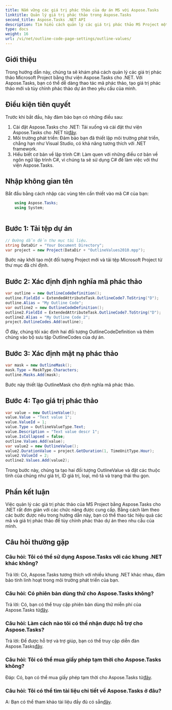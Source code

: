 ```yaml
---
title: Nắm vững các giá trị phác thảo của dự án MS với Aspose.Tasks
linktitle: Quản lý giá trị phác thảo trong Aspose.Tasks
second_title: Aspose.Tasks .NET API
description: Tìm hiểu cách quản lý các giá trị phác thảo MS Project một cách hiệu quả bằng cách sử dụng Aspose.Tasks cho .NET. Tùy chỉnh phác thảo dự án một cách dễ dàng.
type: docs
weight: 16
url: /vi/net/outline-code-page-settings/outline-values/
---
```

## Giới thiệu
Trong hướng dẫn này, chúng ta sẽ khám phá cách quản lý các giá trị phác thảo Microsoft Project bằng thư viện Aspose.Tasks cho .NET. Với Aspose.Tasks, bạn có thể dễ dàng thao tác mã phác thảo, tạo giá trị phác thảo mới và tùy chỉnh phác thảo dự án theo yêu cầu của mình.
## Điều kiện tiên quyết
Trước khi bắt đầu, hãy đảm bảo bạn có những điều sau:
1.  Cài đặt Aspose.Tasks cho .NET: Tải xuống và cài đặt thư viện Aspose.Tasks cho .NET từ[đây](https://releases.aspose.com/tasks/net/).
2. Môi trường phát triển: Đảm bảo bạn đã thiết lập môi trường phát triển, chẳng hạn như Visual Studio, có khả năng tương thích với .NET framework.
3. Hiểu biết cơ bản về lập trình C#: Làm quen với những điều cơ bản về ngôn ngữ lập trình C#, vì chúng ta sẽ sử dụng C# để làm việc với thư viện Aspose.Tasks.

## Nhập không gian tên
Bắt đầu bằng cách nhập các vùng tên cần thiết vào mã C# của bạn:
```csharp
    using Aspose.Tasks;
    using System;
    
```
## Bước 1: Tải tệp dự án
```csharp
// Đường dẫn đến thư mục tài liệu.
string DataDir = "Your Document Directory";
var project = new Project(DataDir + "OutlineValues2010.mpp");
```
Bước này khởi tạo một đối tượng Project mới và tải tệp Microsoft Project từ thư mục đã chỉ định.
## Bước 2: Xác định định nghĩa mã phác thảo
```csharp
var outline = new OutlineCodeDefinition();
outline.FieldId = ExtendedAttributeTask.OutlineCode7.ToString("D");
outline.Alias = "My Outline Code";
var outline2 = new OutlineCodeDefinition();
outline2.FieldId = ExtendedAttributeTask.OutlineCode7.ToString("D");
outline2.Alias = "My Outline Code 2";
project.OutlineCodes.Add(outline);
```
Ở đây, chúng tôi xác định hai đối tượng OutlineCodeDefinition và thêm chúng vào bộ sưu tập OutlineCodes của dự án.
## Bước 3: Xác định mặt nạ phác thảo
```csharp
var mask = new OutlineMask();
mask.Type = MaskType.Characters;
outline.Masks.Add(mask);
```
Bước này thiết lập OutlineMask cho định nghĩa mã phác thảo.
## Bước 4: Tạo giá trị phác thảo
```csharp
var value = new OutlineValue();
value.Value = "Text value 1";
value.ValueId = 1;
value.Type = OutlineValueType.Text;
value.Description = "Text value descr 1";
value.IsCollapsed = false;
outline.Values.Add(value);
var value2 = new OutlineValue();
value2.DurationValue = project.GetDuration(1, TimeUnitType.Hour);
value2.ValueId = 2;
outline2.Values.Add(value2);
```
Trong bước này, chúng ta tạo hai đối tượng OutlineValue và đặt các thuộc tính của chúng như giá trị, ID giá trị, loại, mô tả và trạng thái thu gọn.

## Phần kết luận
Việc quản lý các giá trị phác thảo của MS Project bằng Aspose.Tasks cho .NET rất đơn giản với các chức năng được cung cấp. Bằng cách làm theo các bước được nêu trong hướng dẫn này, bạn có thể thao tác hiệu quả các mã và giá trị phác thảo để tùy chỉnh phác thảo dự án theo nhu cầu của mình.
## Câu hỏi thường gặp
### Câu hỏi: Tôi có thể sử dụng Aspose.Tasks với các khung .NET khác không?
Trả lời: Có, Aspose.Tasks tương thích với nhiều khung .NET khác nhau, đảm bảo tính linh hoạt trong môi trường phát triển của bạn.
### Câu hỏi: Có phiên bản dùng thử cho Aspose.Tasks không?
 Trả lời: Có, bạn có thể truy cập phiên bản dùng thử miễn phí của Aspose.Tasks từ[đây](https://releases.aspose.com/).
### Câu hỏi: Làm cách nào tôi có thể nhận được hỗ trợ cho Aspose.Tasks?
 Trả lời: Để được hỗ trợ và trợ giúp, bạn có thể truy cập diễn đàn Aspose.Tasks[đây](https://forum.aspose.com/c/tasks/15).
### Câu hỏi: Tôi có thể mua giấy phép tạm thời cho Aspose.Tasks không?
Đáp: Có, bạn có thể mua giấy phép tạm thời cho Aspose.Tasks từ[đây](https://purchase.aspose.com/temporary-license/).
### Câu hỏi: Tôi có thể tìm tài liệu chi tiết về Aspose.Tasks ở đâu?
 A: Bạn có thể tham khảo tài liệu đầy đủ có sẵn[đây](https://reference.aspose.com/tasks/net/).